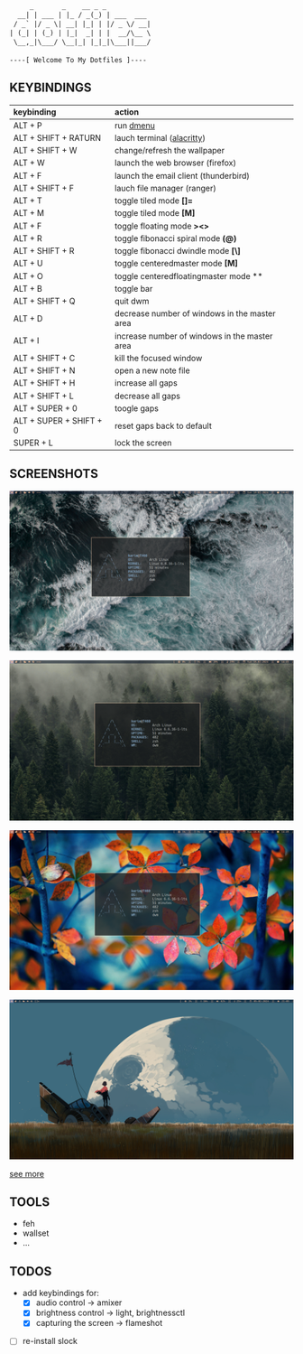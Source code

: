 ```
     _       _    __ _ _
  __| | ___ | |_ / _(_) | ___  ___
 / _` |/ _ \| __| |_| | |/ _ \/ __|
| (_| | (_) | |_|  _| | |  __/\__ \
 \__,_|\___/ \__|_| |_|_|\___||___/

----[ Welcome To My Dotfiles ]----
```

## KEYBINDINGS

|       keybinding        |                   action                      |
|:------------------------|:----------------------------------------------|
| ALT + P                 | run [dmenu](tools.suckless.org/dmenu)         |
| ALT + SHIFT + RATURN    | lauch terminal ([alacritty](alcritty.org))    |
| ALT + SHIFT + W         | change/refresh the wallpaper                  |
| ALT + W                 | launch the web browser (firefox)              |
| ALT + F                 | launch the email client (thunderbird)         |
| ALT + SHIFT + F         | lauch file manager (ranger)                   |
| ALT + T                 | toggle tiled mode **[]=**                     |
| ALT + M                 | toggle tiled mode **\[M]**                    |
| ALT + F                 | toggle floating mode **><>**                  |
| ALT + R                 | toggle fibonacci spiral mode **(@)**          |
| ALT + SHIFT + R         | toggle fibonacci dwindle mode **[\\]**        |
| ALT + U                 | toggle centeredmaster mode **[M]**            |
| ALT + O                 | toggle centeredfloatingmaster mode **|M|**    |
| ALT + B                 | toggle bar                                    |
| ALT + SHIFT + Q         | quit dwm                                      |
| ALT + D                 | decrease number of windows in the master area |
| ALT + I                 | increase number of windows in the master area |
| ALT + SHIFT + C         | kill the focused window                       |
| ALT + SHIFT + N         | open a new note file                          |
| ALT + SHIFT + H         | increase all gaps                             |
| ALT + SHIFT + L         | decrease all gaps                             |
| ALT + SUPER + 0         | toogle gaps                                   |
| ALT + SUPER + SHIFT + 0 | reset gaps back to default                    |
| SUPER + L               | lock the screen                               |


## SCREENSHOTS

<!-- ### dwm -->

![](screenshots/dwm/2024-02-18_14-42.png)
<!-- ![](screenshots/dwm/2024-02-18_14-44_1.png) -->
![](screenshots/dwm/2024-02-18_14-45.png)
<!-- ![](screenshots/dwm/2024-02-18_14-46.png) -->
![](screenshots/dwm/2024-02-18_14-49.png)
<!-- ![](screenshots/dwm/dwm-18-02-24.png) -->
![](screenshots/dwm/dwm-05-02-24-21.png)
<!-- ![](screenshots/dwm/dwm-27-01-24.png) -->

[see more](./screenshots)


## TOOLS

* feh
* wallset
* ...


## TODOS

- add keybindings for:
    - [X] audio control -> amixer
    - [X] brightness control -> light, brightnessctl
    - [X] capturing the screen -> flameshot
- [ ] re-install slock

